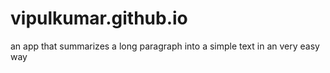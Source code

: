 # vipulkumar.github.io
an app that summarizes a long paragraph into a simple text in an very easy way
